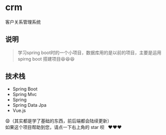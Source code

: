# crm
客户关系管理系统


## 说明

>学习spring boot时的一个小项目，数据库用的是以前的项目，主要是运用spirng boot 搭建项目:laughing::laughing::laughing:


## 技术栈
* Spring Boot
* Spring Mvc
* Spring 
* Spring Data Jpa
* Vue.js

:anguished:（其实都是学了基础的东西，前后端都会陆续更新）\
如果这个项目帮助到您，请点一下右上角的 star 呗   :heart::heart::heart:
